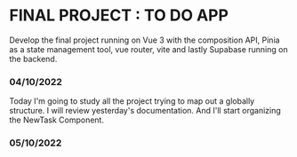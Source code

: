 # FINAL PROJECT : TO DO APP

Develop the final project running on Vue 3 with the composition API, Pinia as a state management tool, vue router, vite and lastly Supabase running on the backend.

### 04/10/2022

Today I'm going to study all the project trying to map out a globally structure.
I will review yesterday's documentation.
And I'll start organizing the NewTask Component.

### 05/10/2022
